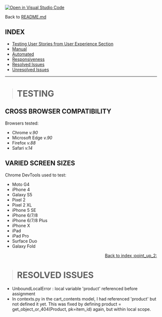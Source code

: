 [![Open in Visual Studio Code](https://open.vscode.dev/badges/open-in-vscode.svg)](https://open.vscode.dev/organization/repository)

Back to [README.md](README.md)

## INDEX

- <a href="#user-stories">Testing User Stories from User Experience Section</a>
- <a href="#testing-manual">Manual</a>
- <a href="#testing-auto">Automated</a>
- <a href="#testing-responsive">Responsiveness</a>
- <a href="#testing-resolved">Resolved Issues</a>
- <a href="#testing-unresolved">Unresolved Issues</a>

---

> # **TESTING**

<!-- > <span id="user-stories"></span>

## USER STORY TESTING

- #### First Time Visitor Goals

  - Understand the purpose of the site

    1.  A first time visitor will experience a simple, but striking home page that contains a hero-image, title and slogan that indicate that the site is about swimming.
    2.  The user is prompted to click an animated 'down arrow', which directs them to the about section, where they can learn about the full intention of the site.
    3.  From there, they are invited to register by clicking on a registration button.

  - Easy Navigation

    1.  The Navigation is clean, responsive and easy to understand.
    2.  The Navbar and Footer are present on all pages, including Error pages.
    3.  The Footer includes top-level navigation links, for when a user is near the bottom of the page.
    4.  The title of each page is visible to the user in the browser window, which further indicates which page the user is on.

  - Responsiveness

    1.  The site is fully responsive to different screen sizes. This is largely achieved by using the Materialize Front-end framework in conjunction with small components from Tachyons - a CSS Toolkit.

  - Appealing Visual Design

    1. The site provides a good visual experience.
    2. This is achieved by using a bright and bold color scheme that is consistent across all pages.
    3. The page structure is kept clean and easily readable, by maintaining clear spacing and a simple layout.
    4. Two clean and modern font styles are present across the site. They provide further consistency to the overall appearance.

  - Intuitive UX Design

    1. Good UX ensures the user is not left guessing as to what to do, or where to go next.
    2. This is assisted by including recognisable icons where user action is required.
    3. Alert messages are also present, to let the user know that an action has been performed.
    4. Confirmation modals are used to ensure that the user is aware they are about to make an important change to their stored data.

  - A convenient and secure registration process.

    1. The registration process for new users is straightforward as they are only required to enter a username and password.
    2. Security is ensured by Werkzeug Security for password hashing.

- #### Returning Visitor Goals

  As well as the above elements (with the exception of registration), returning visitors want the following:

  - A convenient login and logout process.

    1. A returning visitor can easily re-enter the site, by simply entering their username and password.

  - To be able to search for swimming sets using appropriate keywords.

    1. A search bar is present that allows users to filter search for swimming sets by category
       and stroke names.

  - To have access to a personal profile.

    1. Registered users have access to a personalised profile page where they can view the swimming sets that they have created.

  - To be able to add new swimming sets.

    1. Users can add a new set by completing a form that is designed with the structure of swimming programmes in mind.

  - To be able to edit or delete swimming sets from my profile.

    1. Users also have the option of editing or deleting a set from their profile.

  - To be able to save 'favourite' swimming sets created by other users under my profile.

    1. Registered users can also save their 'favourite' swimming sets. These are stored on a seperate page that is connected to their profile page.

  - To be able to print a swimming set.

    1. Registered users have the option of accessing a 'print friendly' version of any set of their choice.

- #### As the site owner/admin, I want...

  - To manage all content (add, edit or delete).

    1. Admin access ensures nominated admin users have the ability to manage content across the site.
    2. They can choose to edit or delete content submitted by users, including sets and categories.

  - Admin also have access to their own profile page, where they too can submit swimming sets that are visible for all registered users to see.

  - Admin can add their own favourites and access the 'print a set' page too.

<div align="right"><a style="text-align:right" href="#top">Back to index	:point_up_2:</a></div>

---

<span id="testing-manual"></span>

> # **MANUAL TESTING**

<div align="right"><a style="text-align:right" href="#top">Back to index	:point_up_2:</a></div>

Manual testing was performed throughout the building process. The following is a breakdown of the different areas/components that have successfully passed manual testing.

- #### Navigation

  1. All links in navigation tested and direct users to the correct pages.
  2. Correct navigation options are visible to users in session:

  - Logged in user: Home, Profile, My Profile, New Swim, Search Sets and Log Out
  - Admin Logged in: All of the above including Manage Content
  - User not logged in: Home, Register, Log In

  3. The dropdown mobile menu displays links as above for different users.

- #### Footer

  1. The footer displays essential navigation links for different users:

  - Logged in user: Home, Log Out
  - User not logged in: Home, Register, Log In

  2. Social media links all in working order and direct user to external pages in a new browser window.

- #### Home Page

  1. The about section in the home page displays a different invitation for different users:

  - Logged in users: are invited to 'check out the collection of swim sets'
  - Users not logged in: are invited to register before they have access to the swim sets

- #### Registration and Log In Pages

  1. Anybody can register for free. Passwords are hashed for using [Werkzeug Security](https://werkzeug.palletsprojects.com/en/2.0.x/utils/). If a user accidentally navigates to the register page, from there they can click on a log in link and vice versa.

  2. The username and password validators are in place and check that users are meeting the requirements for both registration and log in processes.

  3. Upon successful registration, a personalised welcome message is displayed to the new user. If unsuccessful, the user will be notified by a different alert letting them know that their username/password is incorrect.

  4. When a user successfully logs in, they are directed to their profile page and greeted by a personalised welcome message.

- #### Search Sets Page

  1. The Search Sets page displays all available sets added by all users.

  2. The Search Bar allows users to filter the available sets by entering some text (it is suggested they search by category or stroke). When they hit 'search', relevant sets will be displayed. Below the search bar, a message is displayed that informs the user of their search results. At this stage, if no results are returned, nothing gets displayed. A message to direct the user to try something else or direct them elsewhere would be desirable.

  3. At this stage, pagination is not an included feature, but it is also a desirable one.

- #### Add Set Page

  1. Users can add a new swim set by clicking on the 'new swim' link. There they will be directed to fill in a form that includes fields relevant to a swim programme.

  2. The input fields were developed from the Sets collection initially stored in MongoDB during the initial stages of development.

  3. The 'Select Category' field which is viewed as a dropdown menu, is connected to the Category collection stored in MongoDB. If an admin user makes adjustments to a category, this field gets updated accurately.

  4. The Pre Set and Main Set fields are stored as arrays in the database. This allows these fields to include additional entry fields that get added dynamically via some JQuery script. These are accurately rendered when a user submits the form.

  5. Upon submission, the set is added to collection on the site and in the database itself.The user is then redirected to the Search Sets page and an alert message is displayed notifying them of a successful submission.

- #### Edit Set Page

  1. For general registered users, each set stored on their profile will display an edit button, that redirects them to a form for editing.

  2. Admin users are able to edit any set from the Search Sets page. For admin, an edit button will be visible on all sets.

  3. The form is prefilled based on the selected sets existing values/field entries.

  4. The edit button updates the set in the database and on the site. The user gets an alert message notifying them that their set was succesfully updated. They remain on the Edit Set page.

  5. The cancel button will redirect the user to the Search Sets page.

- #### Profile Favourites and Print Pages

  1. A user's profile page displays their name and provides them with additional options to add a new set or to navigate to their Favourites page. All of the users stored sets are displayed as cards similar to those on the Search Set page, with the addition of three buttons: favourite, edit and print.

  2. The Favourite page includes a user's selected favourites displayed alphabetically by set name in small cards. Each card contains a 'view' button which redirects the user to that set located on the Search Sets page. They can also choose to navigate back to their profile by clicking on a 'back to profile' button at the top of the page.

  3. When a user 'favourites' a set from the collection, a new favourite is added to the database stored in a Favourites collection. Each favourite gets populated with the associated values for the set (id and name) as well as the user id.

  4. When a user clicks on a print button, they are redirected to a page that renders their selected set in a print friendly manner. The name of the set gets displayed at the top of the page. They can choose to navigate back to their profile by clicking on a 'back to profile' button at the top of the page. The print function is initialised by some JQuery script, utilising the window.print() method.

- #### Manage Content Page

  1. The Manage Content page can only be accessed by admin users in session. It gives admin users the options to add, edit and delete categories. They can also add new sets from the Manage Content page.

  2. The Add Category button will direct users to a form that requires the input of a new category name. If they hit cancel, they will be redirected back to the Manage Content page. If they hit submit, they will receive an alert message notifying of a successful add. Categories are stored and added alphabetically.

  3. The delete button will trigger a modal asking the user for confirmation before going ahead and deleting the category permanently. If they confirm deletion, an alert message will be displayed confirming that the category has been deleted.

- #### Deleting Content (Admin and Users)

  1. The deletion process of sets is similar to that of category deletion mentioned above. If a user chooses to delete a set, a modal will be triggered that asks, "Do you really want to delet your set {{ set.set_name }}? This cannot be undone!" If they choose to delete, the set is removed from the collection. If they select not to delete, they remain on their profile page.

- #### Error Handler Pages

  1. In the event of 404 and 500 errors, pages with appropriate messages will be displayed. Both pages include buttons to invite the user to return to the Home page.

---

<span id="testing-auto"></span>

> # **AUTOMATED TESTING**

- ## [Chrome Dev Tools](https://developer.chrome.com/docs/devtools/)

  - Throughout the development process, DevTools was used for testing responsive behaviour on small, medium and large screen sizes.
  - It was also consistently used to debug and prototype CSS.

  ### [Lighthouse](https://developers.google.com/web/tools/lighthouse)

- Used to check performance, accessibility and SEO potential on all pages of the website.
  _Across all pages:_

  - Performance: 81%
  - Accessibility: 80%
  - Best Practices: 100%
  - SEO: 90%

- ## [W3C Markup Validator](https://jigsaw.w3.org/css-validator/#validate_by_input)

No errors or warnings to show.

- ## [W3C CSS Validator](https://jigsaw.w3.org/css-validator/#validate_by_input)

No errors found, 15 warnings

<img src="static/images/test_images/css-test.png" width="300">

- ## [Python Validator](http://pep8online.com/)

Initial Pep8 tests showed some refactoring was required, mainly removing whitespace and fixing some indenting issues. Everything was cleared apart from what is shown in the image below:

<img src="static/images/test_images/pep8-result1.png" width="300">

- ## [JavaScript Validator](https://jshint.com/)

1 undefined variable, 2 warnings

<img src="static/images/test_images/jshint-test.png" width="300">

<div align="right"><a style="text-align:right" href="#top">Back to index	:point_up_2:</a></div>

## <span id="testing-responsive"></span>

> # **RESPONSIVENESS** -->

## CROSS BROWSER COMPATIBILITY

Browsers tested:

- Chrome _v.90_
- Microsoft Edge _v.90_
- Firefox _v.88_
- Safari _v.14_

## VARIED SCREEN SIZES

Chrome DevTools used to test:

- Moto G4
- iPhone 4
- Galaxy S5
- Pixel 2
- Pixel 2 XL
- iPhone 5 SE
- iPhone 6/7/8
- iPhone 6/7/8 Plus
- iPhone X
- iPad
- iPad Pro
- Surface Duo
- Galaxy Fold

<div align="right"><a style="text-align:right" href="#top">Back to index	:point_up_2:</a></div>

<span id="testing-resolved"></span>

> # **RESOLVED ISSUES**

- UnboundLocalError : local variable 'product' referenced before assignment
- In contexts.py in the cart_contents model, I had referenced 'product' but not defined it yet. This was fixed by defining product = get_object_or_404(Product, pk=item_id) again, but within local scope.
<!-- - Initially tried to use Materialize *Parallax* effect on the Home Page, but image wouldn't appear. Resorted to more of a custom approach, combining *Tachyons* and *Materialize* classes for responsiveness.
<img src="static/images/test_images/test5.png" width="400">


- The following screenshots were captured to address and debug a variety of issues relating to repsonsiveness, general layout issues, ensuring consistency throughout the site (mainly navigation) and general styling/design concerns.

<img src="static/images/test_images/test6.png" width="400">

<img src="static/images/test_images/test7.png" width="400">

<img src="static/images/test_images/test8.png" width="400">

<img src="static/images/test_images/test9.png" width="400">

<img src="static/images/test_images/test10.png" width="400">

<img src="static/images/test_images/test11.png" width="400">

<img src="static/images/test_images/test12.png" width="400">

<img src="static/images/test_images/test13.png" width="400">

> # **UNRESOLVED ISSUES**

- Unable to implement **Remove Favourites** function.
- Was not able to fix sizing of buttons in form that get added dynamically through JQuery script when a user adds a new input field to the _pre_set_ and _main_set_ fields of the 'add set' form.
- Warnings reported by CSS validator
- Warnings reported by JSHint -->
